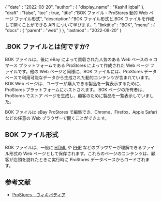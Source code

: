 {
  "date" : "2022-08-20",
  "author" : {
    "display_name" : "Kashif Iqbal"
},
  "draft" : "false",
  "toc" : true,
  "title" :"BOK ファイル - ProStores 動的 Web ページ ファイル形式",
  "description":"BOK ファイル形式と,BOK ファイルを作成して開くことができる API について学びます。",
  "linktitle" : "BOK",
  "menu" : {
    "docs" : {
      "parent" : "web"
}
},
  "lastmod" : "2022-08-20"
}

## .BOK ファイルとは何ですか?

BOK ファイルは、後に eBay によって買収された人気のある Web ベースの e コマース プラットフォームである ProStores によって作成された Web ページ ファイルです。他の Web ページと同様に、BOK ファイルには、ProStores データベースで利用可能なデータから生成された動的コンテンツが含まれています。 BOK Web ページは、ユーザーが購入できる製品を一覧表示するために、ProStores プラットフォームにホストされます。 BOK ページの所有者は、ProStores でストア ページを生成し、顧客のために製品を一覧表示していました。

BOK ファイルは eBay ProStores で編集でき、Chrome、Firefox、Apple Safari などの任意の Web ブラウザーで開くことができます。

## BOK ファイル形式

BOK ファイルは、一般に [HTML](/web/html/) や [PHP](/programming/php/) などのブラウザーが理解できるファイル形式の Web ページとして保存されます。これらのページのコンテンツは、顧客が店頭を訪れたときに実行時に ProStores データベースからロードされます。

## 参考文献

* [ProStores - ウィキペディア](https://en.wikipedia.org/wiki/ProStores)

